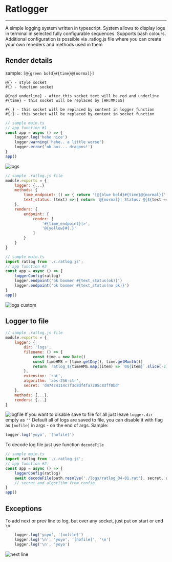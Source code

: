 # Ratlogger
---
A simple logging system written in typescript. System allows to display logs in terminal in selected fully configurable sequences. Supports bash colours. Additional configuration is possible via .ratlog.js file where you can create your own reneders and methods used in them


## Render details
sample: `[@{green bold}#{time}@{normal}]`
```
@{} - style socket
#{} - function socket

@{red underline} - after this socket text will be red and underline
#{time} - this socket will be replaced by [HH:MM:SS]

#{.} - this socket will be replaced by content in logger function
#{:} - this socket will be replaced by content in socket function
```

```js
// sample main.ts
// app function #1
const app = async () => {
    logger.log('hehe nice')
    logger.warning('hehe.. a little worse')
    logger.error('oh boi... dragons!')
}
app()
```


![logs](https://imgur.com/IVN0ydH.png)

```js
// sample .ratlog.js file
module.exports = {
    logger: {...}
    methods: {
        time_endpoint: () => { return '[@{blue bold}#{time}@{normal}]' },
        text_status: (text) => { return `@{normal}| Status: @{${text === 'ok' ? 'green' : 'red'} bold}#{:} @{normal}|` }
    },
    renders: {
        endpoint: {
            render: [
                '#{time_endpoint}|>',
                '@{yellow}#{.}'
            ]
        }
    }
}
```
```ts
// sample main.ts
import ratlog from './.ratlog.js';
// app function #2
const app = async () => {
    loggerConfig(ratlog)
    logger.endpoint('ok boomer #{text_status(ok)}')
    logger.endpoint('ok boomer #{text_status(no ok)}')
}
app()
```
![logs custom](https://imgur.com/TmqcHV7.png)

## Logger to file

```js
// sample .ratlog.js file
module.exports = {
    logger: {
        dir: 'logs',
        filename: () => {
            const time = new Date()
            const timeHMS = [time.getDay(), time.getMonth()]
            return `ratlog_${timeHMS.map((item) => `0${item}`.slice(-2)).join('-')}`
        },
        extension: 'rat',
        algorithm: 'aes-256-ctr',
        secret: 'd47424114c7f3c8df4fa7205c83ff0bd'
    },
    methods: {...},
    renders: {...}
}
```
![logfile](https://imgur.com/1yj4tPj.png)
If you want to disable save to file for all just leave `logger.dir` empty as `''`
Default all of logs are saved to file, you can disable it with flag as `[nofile]` in args - on the end of args. Sample: 
```js
logger.log('yoyo', '[nofile]')
```
To decode log file just use function `decodeFile`
```ts
// sample main.ts
import ratlog from './.ratlog.js';
// app function #2
const app = async () => {
    loggerConfig(ratlog)
    await decodeFile(path.resolve('./logs/ratlog_04-01.rat'), secret, algorithm)
    // secret and algorithm from config
}
app()
```

## Exceptions
To add next or prev line to log, but over any socket, just put on start or end `\n`
```js
    logger.log('yoyo', '[nofile]')
    logger.log('\n', 'yoyo', '[nofile]', '\n')
    logger.log('\n', 'yoyo')
```
![next line](https://imgur.com/o5RMkW8.png)
